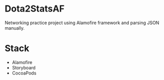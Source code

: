# Dota2StatsAF
Networking practice project using Alamofire framework and parsing JSON manually.
# Stack
- Alamofire
- Storyboard
- CocoaPods
